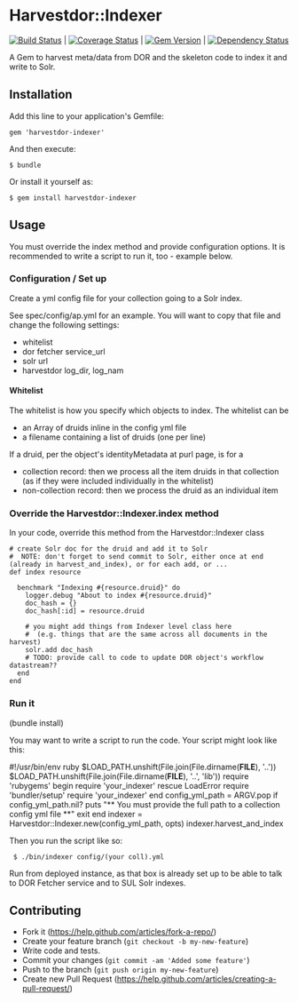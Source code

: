 # Harvestdor::Indexer
[![Build Status](https://travis-ci.org/sul-dlss/harvestdor-indexer.png?branch=master)](https://travis-ci.org/sul-dlss/harvestdor-indexer) | [![Coverage Status](https://coveralls.io/repos/sul-dlss/harvestdor-indexer/badge.png?branch=master)](https://coveralls.io/r/sul-dlss/harvestdor-indexer) | [![Gem Version](https://badge.fury.io/rb/blacklight-harvestdor-indexer.png)](http://badge.fury.io/rb/blacklight-harvestdor-indexer) | [![Dependency Status](https://gemnasium.com/sul-dlss/harvestdor-indexer.svg)](https://gemnasium.com/sul-dlss/harvestdor-indexer)


A Gem to harvest meta/data from DOR and the skeleton code to index it and write to Solr.

## Installation

Add this line to your application's Gemfile:

    gem 'harvestdor-indexer'

And then execute:

    $ bundle

Or install it yourself as:

    $ gem install harvestdor-indexer

## Usage

You must override the index method and provide configuration options.  It is recommended to write a script to run it, too - example below.

### Configuration / Set up

Create a yml config file for your collection going to a Solr index.

See  spec/config/ap.yml for an example.
You will want to copy that file and change the following settings:

* whitelist
* dor fetcher service_url
* solr url
* harvestdor log_dir, log_nam


#### Whitelist

The whitelist is how you specify which objects to index.  The whitelist can be

* an Array of druids inline in the config yml file
* a filename containing a list of druids (one per line)

If a druid, per the object's identityMetadata at purl page, is for a

* collection record:  then we process all the item druids in that collection (as if they were included individually in the whitelist)
* non-collection record: then we process the druid as an individual item

### Override the Harvestdor::Indexer.index method

In your code, override this method from the Harvestdor::Indexer class

    # create Solr doc for the druid and add it to Solr
    #  NOTE: don't forget to send commit to Solr, either once at end (already in harvest_and_index), or for each add, or ...
    def index resource

      benchmark "Indexing #{resource.druid}" do
        logger.debug "About to index #{resource.druid}"
        doc_hash = {}
        doc_hash[:id] = resource.druid

        # you might add things from Indexer level class here
        #  (e.g. things that are the same across all documents in the harvest)
        solr.add doc_hash
        # TODO: provide call to code to update DOR object's workflow datastream??
      end
    end


### Run it

(bundle install)

You may want to write a script to run the code.  Your script might look like this:

  #!/usr/bin/env ruby
  $LOAD_PATH.unshift(File.join(File.dirname(__FILE__), '..'))
  $LOAD_PATH.unshift(File.join(File.dirname(__FILE__), '..', 'lib'))
  require 'rubygems'
    begin
      require 'your_indexer'
    rescue LoadError
      require 'bundler/setup'
      require 'your_indexer'
    end
  config_yml_path = ARGV.pop
  if config_yml_path.nil?
    puts "** You must provide the full path to a collection config yml file **"
    exit
  end
  indexer = Harvestdor::Indexer.new(config_yml_path, opts)
  indexer.harvest_and_index

Then you run the script like so:

	 $ ./bin/indexer config/(your coll).yml

Run from deployed instance, as that box is already set up to be able to talk to DOR Fetcher service and to SUL Solr indexes.

## Contributing

* Fork it (https://help.github.com/articles/fork-a-repo/)
* Create your feature branch (`git checkout -b my-new-feature`)
* Write code and tests.
* Commit your changes (`git commit -am 'Added some feature'`)
* Push to the branch (`git push origin my-new-feature`)
* Create new Pull Request (https://help.github.com/articles/creating-a-pull-request/)
